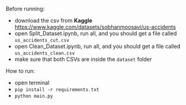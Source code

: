 Before running:
- download the csv from **Kaggle** https://www.kaggle.com/datasets/sobhanmoosavi/us-accidents
- open Split_Dataset.ipynb, run all, and you should get a file called `us_accidents_cut.csv`
- open Clean_Dataset.ipynb, run all, and you should get a file called `us_accidents_clean.csv`
- make sure that both CSVs are inside the `dataset` folder

How to run:
- open terminal
- `pip install -r requirements.txt`
- `python main.py`